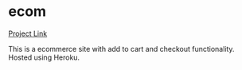 # ecom
[Project Link](https://rederric.herokuapp.com/)

This is a ecommerce site with add to cart and checkout functionality.
Hosted using Heroku.
